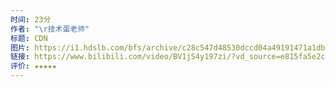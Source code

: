 ```yaml
---
时间: 23分
作者: "\r技术蛋老师"
标题: CDN
图片: https://i1.hdslb.com/bfs/archive/c28c547d48530dccd04a49191471a1dbe913e895.jpg@518w_290h_1c_!web-video-share-cover.webp
链接: https://www.bilibili.com/video/BV1jS4y197zi/?vd_source=e815fa5e2c428a98163e9d19be40ec58
评价: ★★★★★
---
```

